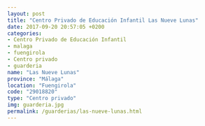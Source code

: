 ```yaml
---
layout: post
title: "Centro Privado de Educación Infantil Las Nueve Lunas"
date: 2017-09-20 20:57:05 +0200
categories:
- Centro Privado de Educación Infantil
- malaga
- fuengirola
- Centro privado
- guarderia
name: "Las Nueve Lunas"
province: "Málaga"
location: "Fuengirola"
code: "29018820"
type: "Centro privado"
img: guarderia.jpg
permalink: /guarderias/las-nueve-lunas.html
---
```

